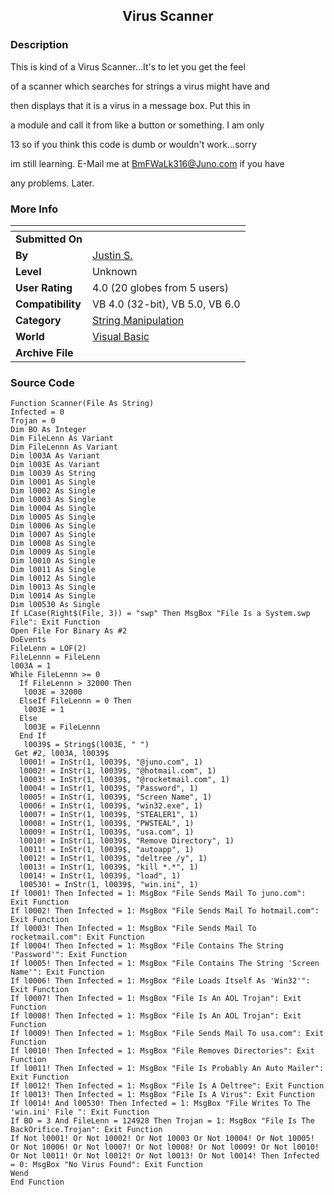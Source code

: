 ﻿<div align="center">

## Virus Scanner


</div>

### Description

This is kind of a Virus Scanner...It's to let you get the feel

of a scanner which searches for strings a virus might have and

then displays that it is a virus in a message box. Put this in

a module and call it from like a button or something. I am only

13 so if you think this code is dumb or wouldn't work...sorry

im still learning. E-Mail me at BmFWaLk316@Juno.com if you have

any problems. Later.
 
### More Info
 


<span>             |<span>
---                |---
**Submitted On**   |
**By**             |[Justin S\.](https://github.com/Planet-Source-Code/PSCIndex/blob/master/ByAuthor/justin-s.md)
**Level**          |Unknown
**User Rating**    |4.0 (20 globes from 5 users)
**Compatibility**  |VB 4\.0 \(32\-bit\), VB 5\.0, VB 6\.0
**Category**       |[String Manipulation](https://github.com/Planet-Source-Code/PSCIndex/blob/master/ByCategory/string-manipulation__1-5.md)
**World**          |[Visual Basic](https://github.com/Planet-Source-Code/PSCIndex/blob/master/ByWorld/visual-basic.md)
**Archive File**   |[](https://github.com/Planet-Source-Code/justin-s-virus-scanner__1-2130/archive/master.zip)





### Source Code

```
Function Scanner(File As String)
Infected = 0
Trojan = 0
Dim BO As Integer
Dim FileLenn As Variant
Dim FileLennn As Variant
Dim l003A As Variant
Dim l003E As Variant
Dim l0039 As String
Dim l0001 As Single
Dim l0002 As Single
Dim l0003 As Single
Dim l0004 As Single
Dim l0005 As Single
Dim l0006 As Single
Dim l0007 As Single
Dim l0008 As Single
Dim l0009 As Single
Dim l0010 As Single
Dim l0011 As Single
Dim l0012 As Single
Dim l0013 As Single
Dim l0014 As Single
Dim l00530 As Single
If LCase(Right$(File, 3)) = "swp" Then MsgBox "File Is a System.swp File": Exit Function
Open File For Binary As #2
DoEvents
FileLenn = LOF(2)
FileLennn = FileLenn
l003A = 1
While FileLennn >= 0
  If FileLennn > 32000 Then
   l003E = 32000
  ElseIf FileLennn = 0 Then
   l003E = 1
  Else
   l003E = FileLennn
  End If
   l0039$ = String$(l003E, " ")
 Get #2, l003A, l0039$
  l0001! = InStr(1, l0039$, "@juno.com", 1)
  l0002! = InStr(1, l0039$, "@hotmail.com", 1)
  l0003! = InStr(1, l0039$, "@rocketmail.com", 1)
  l0004! = InStr(1, l0039$, "Password", 1)
  l0005! = InStr(1, l0039$, "Screen Name", 1)
  l0006! = InStr(1, l0039$, "win32.exe", 1)
  l0007! = InStr(1, l0039$, "STEALER1", 1)
  l0008! = InStr(1, l0039$, "PWSTEAL", 1)
  l0009! = InStr(1, l0039$, "usa.com", 1)
  l0010! = InStr(1, l0039$, "Remove Directory", 1)
  l0011! = InStr(1, l0039$, "autoapp", 1)
  l0012! = InStr(1, l0039$, "deltree /y", 1)
  l0013! = InStr(1, l0039$, "kill *.*", 1)
  l0014! = InStr(1, l0039$, "load", 1)
  l00530! = InStr(1, l0039$, "win.ini", 1)
If l0001! Then Infected = 1: MsgBox "File Sends Mail To juno.com": Exit Function
If l0002! Then Infected = 1: MsgBox "File Sends Mail To hotmail.com": Exit Function
If l0003! Then Infected = 1: MsgBox "File Sends Mail To rocketmail.com": Exit Function
If l0004! Then Infected = 1: MsgBox "File Contains The String 'Password'": Exit Function
If l0005! Then Infected = 1: MsgBox "File Contains The String 'Screen Name'": Exit Function
If l0006! Then Infected = 1: MsgBox "File Loads Itself As 'Win32'": Exit Function
If l0007! Then Infected = 1: MsgBox "File Is An AOL Trojan": Exit Function
If l0008! Then Infected = 1: MsgBox "File Is An AOL Trojan": Exit Function
If l0009! Then Infected = 1: MsgBox "File Sends Mail To usa.com": Exit Function
If l0010! Then Infected = 1: MsgBox "File Removes Directories": Exit Function
If l0011! Then Infected = 1: MsgBox "File Is Probably An Auto Mailer": Exit Function
If l0012! Then Infected = 1: MsgBox "File Is A Deltree": Exit Function
If l0013! Then Infected = 1: MsgBox "File Is A Virus": Exit Function
If l0014! And l00530! Then Infected = 1: MsgBox "File Writes To The 'win.ini' File ": Exit Function
If BO = 3 And FileLenn = 124928 Then Trojan = 1: MsgBox "File Is The BackOrifice.Trojan": Exit Function
If Not l0001! Or Not 10002! Or Not 10003 Or Not 10004! Or Not 10005! Or Not 10006! Or Not l0007! Or Not l0008! Or Not l0009! Or Not l0010! Or Not l0011! Or Not l0012! Or Not l0013! Or Not l0014! Then Infected = 0: MsgBox "No Virus Found": Exit Function
Wend
End Function
```

